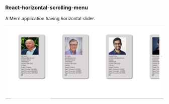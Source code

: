 ### React-horizontal-scrolling-menu ###

A Mern application having horizontal slider.

![Screenshot](122.PNG)